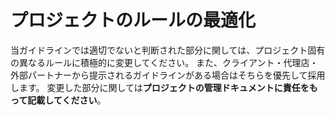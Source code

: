 # プロジェクトのルールの最適化

当ガイドラインでは適切でないと判断された部分に関しては、プロジェクト固有の異なるルールに積極的に変更してください。
また、クライアント・代理店・外部パートナーから提示されるガイドラインがある場合はそちらを優先して採用します。
変更した部分に関しては**プロジェクトの管理ドキュメントに責任をもって記載してください**。
